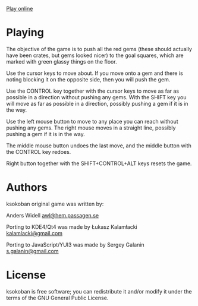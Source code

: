 [Play online](http://galanin.github.io/ksokoban/#/)

Playing
=======

The objective of the game is to push all the red gems (these should
actually have been crates, but gems looked nicer) to the goal squares,
which are marked with green glassy things on the floor.

Use the cursor keys to move about. If you move onto a gem and there is
noting blocking it on the opposite side, then you will push the gem.

Use the CONTROL key together with the cursor keys to move as far as
possible in a direction without pushing any gems. With the SHIFT key
you will move as far as possible in a direction, possibly pushing a
gem if it is in the way.

Use the left mouse button to move to any place you can reach without
pushing any gems. The right mouse moves in a straight line, possibly
pushing a gem if it is in the way.

The middle mouse button undoes the last move, 
and the middle button with the CONTROL key redoes.

Right button together with the SHIFT+CONTROL+ALT keys resets the game.


Authors
=======

ksokoban original game was written by:

Anders Widell <awl@hem.passagen.se>

Porting to KDE4/Qt4 was made by Łukasz Kalamłacki <kalamlacki@gmail.com>

Porting to JavaScript/YUI3 was made by Sergey Galanin <s.galanin@gmail.com>

License
=======

ksokoban is free software; you can redistribute it and/or modify it
under the terms of the GNU General Public License. 